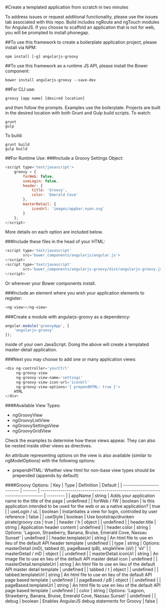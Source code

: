 #Create a templated application from scratch in two minutes

To address issues or request additional functionality, please use the issues tab associated with this repo. Build includes ngRoute and ngTouch modules for AngularJS. If you choose to scaffold an application that is not for web, you will be prompted to install phonegap.

##To use this framework to create a boilerplate application project, please install via NPM:
```shell
npm install [-g] angularjs-groovy
```

##To use this framework as a runtime JS API, please install the Bower component:
```shell
bower install angularjs-groovy --save-dev
```

##For CLI use:
```shell
groovy [app name] [desired location]
```
and then follow the prompts. Examples use the boilerplate. Projects are built in the desired location with both Grunt and Gulp build scripts.
To watch:
```shell
grunt
gulp
```
To build:
```shell
grunt build
gulp build
```

##For Runtime Use:
###Include a Groovy Settings Object:
```javascript
<script type='text/javascript'>
    groovy = {
        forWeb: false,
        useLogin: false,
        header: {
            title: 'Groovy',
            color: 'Emerald Cove'
        },
        masterDetail: {
            iconUrl: 'images/appbar.nyan.svg'
        }
    };
</script>
```
More details on each option are included below.

###Include these files in the head of your HTML:
```javascript
<script type='text/javascript'
        src='bower_components/angularjs/angular.js'>
</script>
<script type='text/javascript'
        src='bower_components/angularjs-groovy/dist/angularjs-groovy.js'>
</script>
```
Or wherever your Bower components install.

###Include an element where you wish your application elements to register:
```javascript
<ng-view></ng-view>
```

###Create a module with angularjs-groovy as a dependency:
```javascript
angular.module('groovyApp', [
    'angularjs-groovy'
]);
```
inside of your own JavaScript. Doing the above will create a templated master-detail application.

###Next you may choose to add one or many application views:
```javascript
<div ng-controller='yourCtrl'
     ng-groovy-view
     ng-groovy-view-name='settings'
     ng-groovy-view-icon-url='iconUrl'
     ng-groovy-view-options='{ prependHTML: true }'>
    HTML
</div>
```

####Available View Types:
* ngGroovyView
* ngGroovyListView
* ngGroovySettingsView
* ngGroovyGridView

Check the examples to determine how these views appear. They can also be nested inside other views as directives.

An attribute representing options on the view is also available (similar to ngModelOptions) with the following options:
* prependHTML: Whether view html for non-base view types should be prepended (appends by default)

####Groovy Options:
| Key                       | Type    | Definition                                                                      | Default   |
| ------------------------- | ------- | ------------------------------------------------------------------------------- | --------- |
| appName                   | string  | Adds your application name to the title of the page                             | undefined |
| forWeb / fW               | boolean | Is this application intended to be used for the web or as a native application? | true      |
| useLogin / uL             | boolean | Instantiates a view for login, controlled by user reference                     | false     |
| useStyle                  | boolean | Use bootstrap/drunken pirate/groovy css                                         | true      |
| header / h                | object  |                                                                                 | undefined |
| header.title              | string  | Application header content                                                      | undefined |
| header.color              | string  | Options: 'Lagoon, Strawberry, Banana, Bruise, Emerald Cove, Nassau Sunset'      | undefined |
| header.templateUrl        | string  | An html file to use en lieu of the default API header template                  | undefined |
| type                      | string  | Options: masterDetail (mD), tabbed (t), pageBased (pB), singleView (sV)         | 'sV'      |
| masterDetail / mD         | object  |                                                                                 | undefined |
| masterDetail.iconUrl      | string  | An image file to use en lieu of the default API master detail icon              | undefined |
| masterDetail.templateUrl  | string  | An html file to use en lieu of the default API master detail template           | undefined |
| tabbed / t                | object  |                                                                                 | undefined |
| tabbed.templateUrl        | string  | An html file to use en lieu of the default API page based template              | undefined |
| pageBased / pB            | object  |                                                                                 | undefined |
| pageBased.templateUrl     | string  | An html file to use en lieu of the default API page based template              | undefined |
| color                     | string  | Options: 'Lagoon, Strawberry, Banana, Bruise, Emerald Cove, Nassau Sunset'      | undefined |
| debug                     | boolean | Enables AngularJS debug statements for Groovy                                   | false     |
